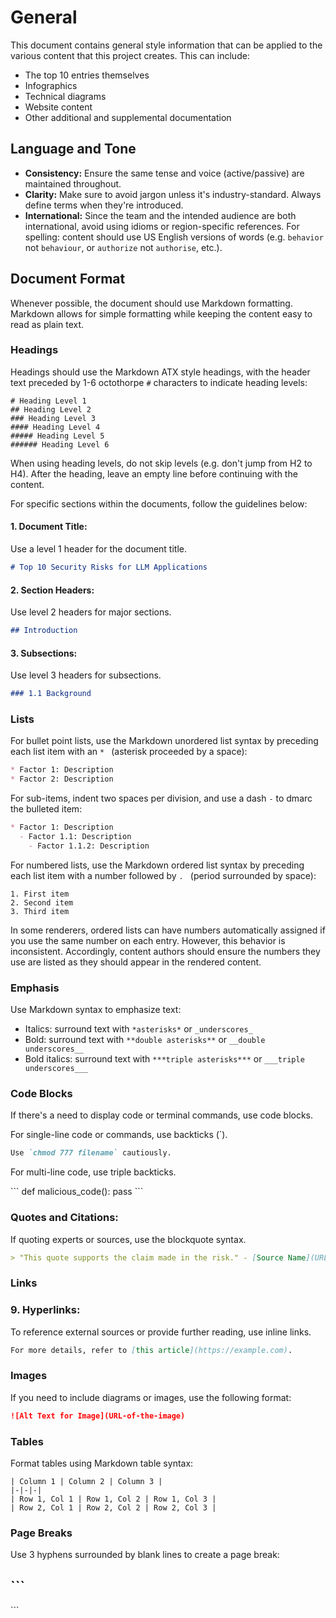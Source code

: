 # General

This document contains general style information that can be applied to the
various content that this project creates. This can include:

* The top 10 entries themselves
* Infographics
* Technical diagrams
* Website content
* Other additional and supplemental documentation


## Language and Tone

* **Consistency:** Ensure the same tense and voice (active/passive) are maintained throughout.
* **Clarity:** Make sure to avoid jargon unless it's industry-standard. Always define terms when they're introduced.
* **International:** Since the team and the intended audience are both international, avoid using idioms or region-specific references. For spelling: content should use US English versions of words (e.g. `behavior` not `behaviour`, or `authorize` not `authorise`, etc.).


## Document Format

Whenever possible, the document should use Markdown formatting. Markdown allows
for simple formatting while keeping the content easy to read as plain text.

### Headings

Headings should use the Markdown ATX style headings, with the header text preceded
by 1-6 octothorpe `#` characters to indicate heading levels:

```
# Heading Level 1
## Heading Level 2
### Heading Level 3
#### Heading Level 4
##### Heading Level 5
###### Heading Level 6
```

When using heading levels, do not skip levels (e.g. don't jump from H2 to H4).
After the heading, leave an empty line before continuing with the content.

For specific sections within the documents, follow the guidelines below:

#### 1. Document Title:
Use a level 1 header for the document title.

```markdown
# Top 10 Security Risks for LLM Applications
```

#### 2. Section Headers:
Use level 2 headers for major sections.

```markdown
## Introduction
```

#### 3. Subsections:
Use level 3 headers for subsections.

```markdown
### 1.1 Background
```

### Lists

For bullet point lists, use the Markdown unordered list syntax by preceding each
list item with an `* ` (asterisk proceeded by a space):

```markdown
* Factor 1: Description
* Factor 2: Description
```

For sub-items, indent two spaces per division, and use a dash `-` to dmarc the
bulleted item:

```markdown
* Factor 1: Description
  - Factor 1.1: Description
    - Factor 1.1.2: Description
```

For numbered lists, use the Markdown ordered list syntax by preceding each list
item with a number followed by `. ` (period surrounded by space):

```
1. First item
2. Second item
3. Third item
```

In some renderers, ordered lists can have numbers automatically assigned if you
use the same number on each entry. However, this behavior is inconsistent.
Accordingly, content authors should ensure the numbers they use are listed as they
should appear in the rendered content.

### Emphasis

Use Markdown syntax to emphasize text:

- Italics: surround text with `*asterisks*` or `_underscores_`
- Bold: surround text with `**double asterisks**` or `__double underscores__`
- Bold italics: surround text with `***triple asterisks***` or `___triple underscores___`

### Code Blocks

If there's a need to display code or terminal commands, use code blocks.

For single-line code or commands, use backticks (`).

```markdown
Use `chmod 777 filename` cautiously.
```

For multi-line code, use triple backticks.

\```
def malicious_code():
    pass
\```

### Quotes and Citations:
If quoting experts or sources, use the blockquote syntax.

```markdown
> "This quote supports the claim made in the risk." - [Source Name](URL)
```

### Links

### 9. Hyperlinks:

To reference external sources or provide further reading, use inline links.

```markdown
For more details, refer to [this article](https://example.com).
```

### Images

If you need to include diagrams or images, use the following format:

```markdown
![Alt Text for Image](URL-of-the-image)
```


### Tables

Format tables using Markdown table syntax:

```
| Column 1 | Column 2 | Column 3 |
|-|-|-|
| Row 1, Col 1 | Row 1, Col 2 | Row 1, Col 3 |
| Row 2, Col 1 | Row 2, Col 2 | Row 2, Col 3 |
```

### Page Breaks

Use 3 hyphens surrounded by blank lines to create a page break:

\`\`\`
---
\`\`\`